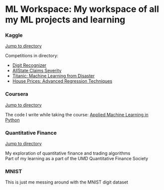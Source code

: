# ML Workspace: My workspace of all my ML projects and learning

### Kaggle ###

[Jump to directory](kaggle)

Competitions in directory:
* [Digit Recognizer](kaggle/mnist)
* [AllState Claims Severity](kaggle/allstate)
* [Titanic: Machine Learning from Disaster](kaggle/titanic)
* [House Prices: Advanced Regression Techniques](kaggle/house_prices)

### Coursera ###

[Jump to directory](coursera)

The code I write while taking the course:
[Applied Machine Learning in Python](https://www.coursera.org/learn/python-machine-learning)

### Quantitative Finance ###

[Jump to directory](quant)

My exploration of quantitative finance and trading algorithms <br>
Part of my learning as a part of the UMD Quantitative Finance Society

### MNIST ###

This is just me messing around with the MNIST digit dataset